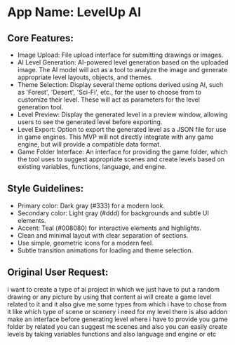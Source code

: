 # **App Name**: LevelUp AI

## Core Features:

- Image Upload: File upload interface for submitting drawings or images.
- AI Level Generation: AI-powered level generation based on the uploaded image. The AI model will act as a tool to analyze the image and generate appropriate level layouts, objects, and themes.
- Theme Selection: Display several theme options derived using AI, such as 'Forest', 'Desert', 'Sci-Fi', etc., for the user to choose from to customize their level. These will act as parameters for the level generation tool.
- Level Preview: Display the generated level in a preview window, allowing users to see the generated level before exporting.
- Level Export: Option to export the generated level as a JSON file for use in game engines. This MVP will not directly integrate with any game engine, but will provide a compatible data format.
- Game Folder Interface: An interface for providing the game folder, which the tool uses to suggest appropriate scenes and create levels based on existing variables, functions, language, and engine.

## Style Guidelines:

- Primary color: Dark gray (#333) for a modern look.
- Secondary color: Light gray (#ddd) for backgrounds and subtle UI elements.
- Accent: Teal (#008080) for interactive elements and highlights.
- Clean and minimal layout with clear separation of sections.
- Use simple, geometric icons for a modern feel.
- Subtle transition animations for loading and theme selection.

## Original User Request:
i want to create a type of ai project in which we just have to put a random drawing or any picture by using that content ai will create a game level related to it and it also give me some types from which i have to chose from it like which type of scene or scenery i need for my level there is also addon make an interface before generating level where i have to provide you game folder by related you can suggest me scenes and also you can easily create levels by taking variables functions and also language and engine or etc
  